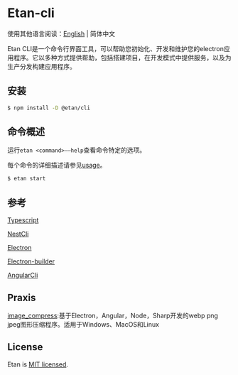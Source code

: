 # Etan-cli

使用其他语言阅读：[English](./README.md) | 简体中文

Etan CLI是一个命令行界面工具，可以帮助您初始化、开发和维护您的electron应用程序。它以多种方式提供帮助，包括搭建项目，在开发模式中提供服务，以及为生产分发构建应用程序。


## 安装

```bash
$ npm install -D @etan/cli
```

## 命令概述

运行` etan <command>——help `查看命令特定的选项。

每个命令的详细描述请参见[usage](./docs/zh_CN/overview.md)。

```bash
$ etan start
```

## 参考

[Typescript](https://github.com/microsoft/TypeScript)

[NestCli](https://github.com/nestjs/nest-cli)

[Electron](https://github.com/electron/electron)

[Electron-builder](https://github.com/electron-userland/electron-builder)

[AngularCli](https://github.com/angular/angular-cli)

## Praxis

[image_compress](https://github.com/AlanSean/image_compress):基于Electron，Angular，Node，Sharp开发的webp png jpeg图形压缩程序。适用于Windows、MacOS和Linux

## License

Etan is [MIT licensed](LICENSE).
